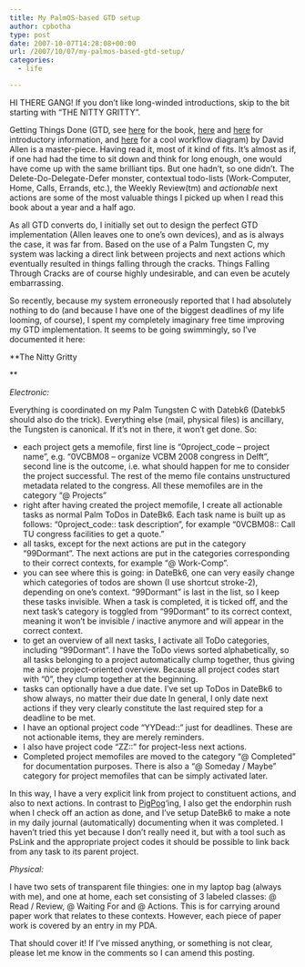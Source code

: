 ```yaml
---
title: My PalmOS-based GTD setup
author: cpbotha
type: post
date: 2007-10-07T14:28:08+00:00
url: /2007/10/07/my-palmos-based-gtd-setup/
categories:
  - life

---
```

HI THERE GANG! If you don&#8217;t like long-winded introductions, skip to the bit starting with &#8220;THE NITTY GRITTY&#8221;.

Getting Things Done (GTD, see [here][1] for the book, [here][2] and [here][3] for introductory information, and [here][4] for a cool workflow diagram) by David Allen is a master-piece. Having read it, most of it kind of fits. It&#8217;s almost as if, if one had had the time to sit down and think for long enough, one would have come up with the same brilliant tips. But one hadn&#8217;t, so one didn&#8217;t. The Delete-Do-Delegate-Defer monster, contextual todo-lists (Work-Computer, Home, Calls, Errands, etc.), the Weekly Review(tm) and _actionable_ next actions are some of the most valuable things I picked up when I read this book about a year and a half ago.

As all GTD converts do, I initially set out to design the perfect GTD implementation (Allen leaves one to one&#8217;s own devices), and as is always the case, it was far from. Based on the use of a Palm Tungsten C, my system was lacking a direct link between projects and next actions which eventually resulted in things falling through the cracks. Things Falling Through Cracks are of course highly undesirable, and can even be acutely embarrassing.

So recently, because my system erroneously reported that I had absolutely nothing to do (and because I have one of the biggest deadlines of my life looming, of course), I spent my completely imaginary free time improving my GTD implementation. It seems to be going swimmingly, so I&#8217;ve documented it here:

**The Nitty Gritty
  
** 
  
_Electronic:_
  
Everything is coordinated on my Palm Tungsten C with Datebk6 (Datebk5 should also do the trick). Everything else (mail, physical files) is ancillary, the Tungsten is canonical. If it&#8217;s not in there, it won&#8217;t get done. So:

  * each project gets a memofile, first line is &#8220;0project_code &#8211; project name&#8221;, e.g. &#8220;0VCBM08 &#8211; organize VCBM 2008 congress in Delft&#8221;, second line is the outcome, i.e. what should happen for me to consider the project successful. The rest of the memo file contains unstructured metadata related to the congress. All these memofiles are in the category &#8220;@ Projects&#8221;
  * right after having created the project memofile, I create all actionable tasks as normal Palm ToDos in DateBk6. Each task name is built up as follows: &#8220;0project_code:: task description&#8221;, for example &#8220;0VCBM08:: Call TU congress facilities to get a quote.&#8221;
  * all tasks, except for the next actions are put in the category &#8220;99Dormant&#8221;. The next actions are put in the categories corresponding to their correct contexts, for example &#8220;@ Work-Comp&#8221;.
  * you can see where this is going: in DateBk6, one can very easily change which categories of todos are shown (I use shortcut stroke-2), depending on one&#8217;s context. &#8220;99Dormant&#8221; is last in the list, so I keep these tasks invisible. When a task is completed, it is ticked off, and the next task&#8217;s category is toggled from &#8220;99Dormant&#8221; to its correct context, meaning it won&#8217;t be invisible / inactive anymore and will appear in the correct context.
  * to get an overview of all next tasks, I activate all ToDo categories, including &#8220;99Dormant&#8221;. I have the ToDo views sorted alphabetically, so all tasks belonging to a project automatically clump together, thus giving me a nice project-oriented overview. Because all project codes start with &#8220;0&#8221;, they clump together at the beginning.
  * tasks can optionally have a due date. I&#8217;ve set up ToDos in DateBk6 to show always, no matter their due date In general, I only date next actions if they very clearly constitute the last required step for a deadline to be met.
  * I have an optional project code &#8220;YYDead::&#8221; just for deadlines. These are not actionable items, they are merely reminders.
  * I also have project code &#8220;ZZ::&#8221; for project-less next actions.
  * Completed project memofiles are moved to the category &#8220;@ Completed&#8221; for documentation purposes. There is also a &#8220;@ Someday / Maybe&#8221; category for project memofiles that can be simply activated later.

In this way, I have a very explicit link from project to constituent actions, and also to next actions. In contrast to [PigPog][5]&#8216;ing, I also get the endorphin rush when I check off an action as done, and I&#8217;ve setup DateBk6 to make a note in my daily journal (automatically) documenting when it was completed. I haven&#8217;t tried this yet because I don&#8217;t really need it, but with a tool such as PsLink and the appropriate project codes it should be possible to link back from any task to its parent project.

_Physical:_
  
I have two sets of transparent file thingies: one in my laptop bag (always with me), and one at home, each set consisting of 3 labeled classes: @ Read / Review, @ Waiting For and @ Actions. This is for carrying around paper work that relates to these contexts. However, each piece of paper work is covered by an entry in my PDA.

That should cover it! If I&#8217;ve missed anything, or something is not clear, please let me know in the comments so I can amend this posting.

 [1]: http://www.amazon.co.uk/Getting-Things-Done-Stress-Free-Productivity/dp/0142000280/ref=pd_bbs_sr_2/026-1822804-9222826?ie=UTF8&s=books&qid=1191746337&sr=8-2 "Link to Allen's GTD on amazon.co.uk."
 [2]: http://www.43folders.com/2004/09/08/getting-started-with-getting-things-done "43folders introduction to GTD."
 [3]: http://gtd.marvelz.com/blog/2007/07/10/gtd-gems-part-1/ "More intro info on GTD."
 [4]: http://www.scribd.com/doc/249379/Getting-Things-Done-advanced-work-flow-diagram "GTD advanced workflow diagram"
 [5]: http://pigpog.com/node/1031 "GTD PigPog method"
